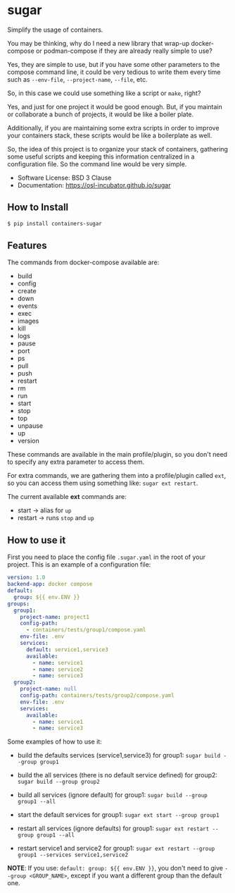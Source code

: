 # sugar

Simplify the usage of containers.

You may be thinking, why do I need a new library that wrap-up docker-compose or
podman-compose if they are already really simple to use?

Yes, they are simple to use, but if you have some other parameters to the
compose command line, it could be very tedious to write them every time such as
`--env-file`, `--project-name`, `--file`, etc.

So, in this case we could use something like a script or `make`, right?

Yes, and just for one project it would be good enough. But, if you maintain or
collaborate a bunch of projects, it would be like a boiler plate.

Additionally, if you are maintaining some extra scripts in order to improve your
containers stack, these scripts would be like a boilerplate as well.

So, the idea of this project is to organize your stack of containers, gathering
some useful scripts and keeping this information centralized in a configuration
file. So the command line would be very simple.

- Software License: BSD 3 Clause
- Documentation: https://osl-incubator.github.io/sugar

## How to Install

```bash
$ pip install containers-sugar
```

## Features

The commands from docker-compose available are:

- build
- config
- create
- down
- events
- exec
- images
- kill
- logs
- pause
- port
- ps
- pull
- push
- restart
- rm
- run
- start
- stop
- top
- unpause
- up
- version

These commands are available in the main profile/plugin, so you don't need to
specify any extra parameter to access them.

For extra commands, we are gathering them into a profile/plugin called `ext`, so
you can access them using something like: `sugar ext restart`.

The current available **ext** commands are:

- start -> alias for `up`
- restart -> runs `stop` and `up`

## How to use it

First you need to place the config file `.sugar.yaml` in the root of your
project. This is an example of a configuration file:

```yaml
version: 1.0
backend-app: docker compose
default:
  group: ${{ env.ENV }}
groups:
  group1:
    project-name: project1
    config-path:
      - containers/tests/group1/compose.yaml
    env-file: .env
    services:
      default: service1,service3
      available:
        - name: service1
        - name: service2
        - name: service3
  group2:
    project-name: null
    config-path: containers/tests/group2/compose.yaml
    env-file: .env
    services:
      available:
        - name: service1
        - name: service3
```

Some examples of how to use it:

- build the defaults services (service1,service3) for group1:
  `sugar build --group group1`

- build the all services (there is no default service defined) for group2:
  `sugar build --group group2`

- build all services (ignore default) for group1:
  `sugar build --group group1 --all`

- start the default services for group1: `sugar ext start --group group1`

- restart all services (ignore defaults) for group1:
  `sugar ext restart --group group1 --all`

- restart service1 and service2 for group1:
  `sugar ext restart --group group1 --services service1,service2`

**NOTE**: If you use: `default: group: ${{ env.ENV }}`, you don't need to give
`--group <GROUP_NAME>`, except if you want a different group than the default
one.
